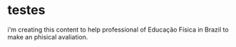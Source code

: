 # testes

i'm creating this content to help professional of Educação Física in Brazil to make an phisical avaliation.
